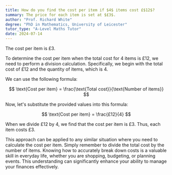 ```yaml
---
title: How do you find the cost per item if $4$ items cost £$12$?
summary: The price for each item is set at $£3$.
author: "Prof. Richard White"
degree: "PhD in Mathematics, University of Leicester"
tutor_type: "A-Level Maths Tutor"
date: 2024-07-14
---
```


The cost per item is £3.

To determine the cost per item when the total cost for 4 items is £12, we need to perform a division calculation. Specifically, we begin with the total cost of £12 and the quantity of items, which is 4.

We can use the following formula:

$$
\text{Cost per item} = \frac{\text{Total cost}}{\text{Number of items}}
$$

Now, let's substitute the provided values into this formula:

$$
\text{Cost per item} = \frac{£12}{4}
$$

When we divide £12 by 4, we find that the cost per item is £3. Thus, each item costs £3.

This approach can be applied to any similar situation where you need to calculate the cost per item. Simply remember to divide the total cost by the number of items. Knowing how to accurately break down costs is a valuable skill in everyday life, whether you are shopping, budgeting, or planning events. This understanding can significantly enhance your ability to manage your finances effectively.
    